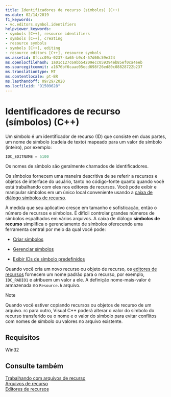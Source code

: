 ```yaml
---
title: Identificadores de recurso (símbolos) (C++)
ms.date: 02/14/2019
f1_keywords:
- vc.editors.symbol.identifiers
helpviewer_keywords:
- symbols [C++], resource identifiers
- symbols [C++], creating
- resource symbols
- symbols [C++], editing
- resource editors [C++], resource symbols
ms.assetid: 8fccc09a-0237-4a65-b9c4-57d60c59e324
ms.openlocfilehash: 1a01c127c69bb54209ecc059394eb85ef0ca4eeb
ms.sourcegitcommit: a1676bf6caae05ecd698f26ed80c08828722b237
ms.translationtype: MT
ms.contentlocale: pt-BR
ms.lasthandoff: 09/29/2020
ms.locfileid: "91509628"
---
```

# <a name="resource-identifiers-symbols-c"></a>Identificadores de recurso (símbolos) (C++)

Um símbolo é um identificador de recurso (ID) que consiste em duas partes, um nome de símbolo (cadeia de texto) mapeado para um valor de símbolo (inteiro), por exemplo:

```cpp
IDC_EDITNAME = 5100
```

Os nomes de símbolo são geralmente chamados de identificadores.

Os símbolos fornecem uma maneira descritiva de se referir a recursos e objetos de interface do usuário, tanto no código-fonte quanto quando você está trabalhando com eles nos editores de recursos. Você pode exibir e manipular símbolos em um único local conveniente usando a [caixa de diálogo símbolos de recurso](./creating-new-symbols.md).

À medida que seu aplicativo cresce em tamanho e sofisticação, então o número de recursos e símbolos. É difícil controlar grandes números de símbolos espalhados em vários arquivos. A caixa de diálogo **símbolos de recurso** simplifica o gerenciamento de símbolos oferecendo uma ferramenta central por meio da qual você pode:

- [Criar símbolos](../windows/creating-new-symbols.md)

- [Gerenciar símbolos](../windows/changing-a-symbol-or-symbol-name-id.md)

- [Exibir IDs de símbolo predefinidos](../windows/predefined-symbol-ids.md)

Quando você cria um novo recurso ou objeto de recurso, os [editores de recursos](../windows/resource-editors.md) fornecem um nome padrão para o recurso, por exemplo, `IDC_RADIO1` e atribuem um valor a ele. A definição nome-mais-valor é armazenada no `Resource.h` arquivo.

> [!NOTE]
> Quando você estiver copiando recursos ou objetos de recurso de um arquivo. rc para outro, Visual C++ poderá alterar o valor do símbolo do recurso transferido ou o nome e o valor do símbolo para evitar conflitos com nomes de símbolo ou valores no arquivo existente.

## <a name="requirements"></a>Requisitos

Win32

## <a name="see-also"></a>Consulte também

[Trabalhando com arquivos de recurso](../windows/working-with-resource-files.md)<br/>
[Arquivos de recurso](../windows/resource-files-visual-studio.md)<br/>
[Editores de recursos](../windows/resource-editors.md)<br/>
